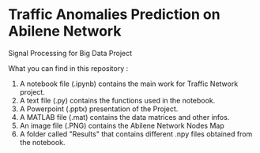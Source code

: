 # Traffic Anomalies Prediction on Abilene Network 
Signal Processing for Big Data Project


What you can find in this repository :
1. A notebook file (.ipynb) contains the main work for Traffic Network project.
2. A text file (.py) contains the functions used in the notebook.
3. A Powerpoint (.pptx) presentation of the Project.
4. A MATLAB file (.mat) contains the data matrices and other infos.
5. An image file (.PNG) contains the Abilene Network Nodes Map
6. A folder called "Results" that contains different .npy files obtained from the notebook.
